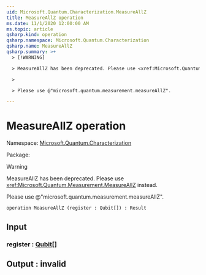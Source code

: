 ```yaml
---
uid: Microsoft.Quantum.Characterization.MeasureAllZ
title: MeasureAllZ operation
ms.date: 11/1/2020 12:00:00 AM
ms.topic: article
qsharp.kind: operation
qsharp.namespace: Microsoft.Quantum.Characterization
qsharp.name: MeasureAllZ
qsharp.summary: >+
  > [!WARNING]

  > MeasureAllZ has been deprecated. Please use <xref:Microsoft.Quantum.Measurement.MeasureAllZ> instead.

  >

  > Please use @"microsoft.quantum.measurement.measureAllZ".

---
```


# MeasureAllZ operation

Namespace: [Microsoft.Quantum.Characterization](xref:Microsoft.Quantum.Characterization)

Package: [](https://nuget.org/packages/)


> [!WARNING]
> MeasureAllZ has been deprecated. Please use <xref:Microsoft.Quantum.Measurement.MeasureAllZ> instead.
>
> Please use @"microsoft.quantum.measurement.measureAllZ".



```qsharp
operation MeasureAllZ (register : Qubit[]) : Result
```


## Input

### register : [Qubit](xref:microsoft.quantum.lang-ref.qubit)[]





## Output : __invalid<Result>__

